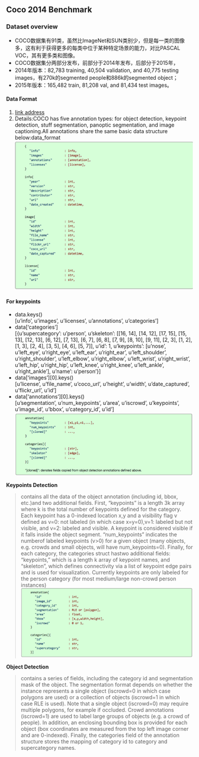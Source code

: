 ## Coco 2014 Benchmark

### Dataset overview
- COCO数据集有91类，虽然比ImageNet和SUN类别少，但是每一类的图像多，这有利于获得更多的每类中位于某种特定场景的能力，对比PASCAL VOC，其有更多类和图像。
- COCO数据集分两部分发布，前部分于2014年发布，后部分于2015年，
- 2014年版本：82,783 training, 40,504 validation, and 40,775 testing images，有270k的segmented people和886k的segmented object；
- 2015年版本：165,482 train, 81,208 val, and 81,434 test images。

#### Data Format
1. [link address](http://cocodataset.org/#format-data)
2. Details:COCO has five annotation types: for object detection, keypoint detection, stuff segmentation, panoptic segmentation, and image captioning.All annotations share the same basic data structure below:data_format
![](https://github.com/LinaShanghaitech/DatasetsDoc/blob/master/figure/coco1.png)
#### For keypoints
- data.keys()  
  [u’info’, u’images’, u’licenses’, u’annotations’, u’categories’]
- data[‘categories’]  
  [{u’supercategory’: u’person’, u’skeleton’: [[16, 14], [14, 12], [17, 15], [15, 13], [12, 13], [6, 12], [7, 13], [6, 7], [6, 8], [7, 9], [8, 10], [9, 11], [2, 3], [1, 2], [1, 3], [2, 4], [3, 5], [4, 6], [5, 7]], u’id’: 1,
  u’keypoints’: [u’nose’, u’left_eye’, u’right_eye’, u’left_ear’, u’right_ear’, u’left_shoulder’, u’right_shoulder’, u’left_elbow’, u’right_elbow’, u’left_wrist’, u’right_wrist’, u’left_hip’, u’right_hip’,
  u’left_knee’, u’right_knee’, u’left_ankle’, u’right_ankle’], u’name’: u’person’}]
- data[‘images’][0].keys()  
  [u’license’, u’file_name’, u’coco_url’, u’height’, u’width’, u’date_captured’, u’flickr_url’, u’id’]
- data[‘annotations’][0].keys()  
  [u’segmentation’, u’num_keypoints’, u’area’, u’iscrowd’, u’keypoints’, u’image_id’, u’bbox’, u’category_id’, u’id’]
  ![](https://github.com/LinaShanghaitech/DatasetsDoc/blob/master/figure/coco2.png)

**Keypoints Detection** 
> contains all the data of the object annotation (including id, bbox, etc.)and two additional fields. First, “keypoints” is a length 3k array where k is the total number of keypoints defined for the category.
Each keypoint has a 0-indexed location x,y and a visibility flag v defined as v=0: not labeled (in which case x=y=0),v=1: labeled but not visible, and v=2: labeled and visible. 
A keypoint is considered visible if it falls inside the object segment. “num_keypoints” indicates the numberof labeled keypoints (v>0) for a given object (many objects, e.g. crowds and small objects, will have num_keypoints=0). Finally, for each category, the categories struct hastwo additional fields: “keypoints,” which is a length k array of keypoint names, and “skeleton”, which defines connectivity via a list of keypoint edge pairs and is used for visualization.
Currently keypoints are only labeled for the person category (for most medium/large non-crowd person instances)
![](https://github.com/LinaShanghaitech/DatasetsDoc/blob/master/figure/coco3.png)

**Object Detection** 
> contains a series of fields, including the category id and segmentation mask of the object. The segmentation format depends on whether the instance represents a single object (iscrowd=0 in which case polygons are used) or a collection of objects (iscrowd=1 in which case RLE is used). Note that a single object (iscrowd=0) may require multiple polygons, for example if occluded. Crowd annotations (iscrowd=1) are used to label large groups of objects (e.g. a crowd of people). In addition, an enclosing bounding box is provided for each object (box coordinates are measured from the top left image corner and are 0-indexed). Finally, the categories field of the annotation structure stores the mapping of category id to category and supercategory names.
